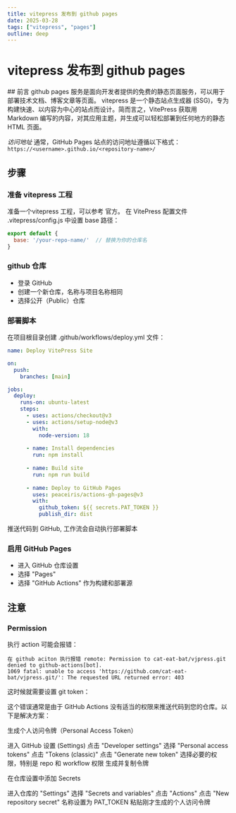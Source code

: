```yaml
---
title: vitepress 发布到 github pages
date: 2025-03-28
tags: ["vitepress", "pages"]
outline: deep
---
```


# vitepress 发布到 github pages

<PostMeta />
## 前言
github pages 服务是面向开发者提供的免费的静态页面服务，可以用于部署技术文档、博客文章等页面。
vitepress 是一个静态站点生成器 (SSG)，专为构建快速、以内容为中心的站点而设计。简而言之，VitePress 获取用 Markdown 编写的内容，对其应用主题，并生成可以轻松部署到任何地方的静态 HTML 页面。

*访问地址*
通常，GitHub Pages 站点的访问地址遵循以下格式：
`https://<username>.github.io/<repository-name>/`

## 步骤
### 准备 vitepress 工程

准备一个vitepress 工程，可以参考 官方。
在 VitePress 配置文件 .vitepress/config.js 中设置 base 路径：
```js
export default {
  base: '/your-repo-name/'  // 替换为你的仓库名
}
```

### github 仓库

- 登录 GitHub
- 创建一个新仓库，名称与项目名称相同
- 选择公开（Public）仓库
  
### 部署脚本
在项目根目录创建 .github/workflows/deploy.yml 文件：
```yaml
name: Deploy VitePress Site

on:
  push:
    branches: [main]

jobs:
  deploy:
    runs-on: ubuntu-latest
    steps:
      - uses: actions/checkout@v3
      - uses: actions/setup-node@v3
        with:
          node-version: 18
      
      - name: Install dependencies
        run: npm install
      
      - name: Build site
        run: npm run build
      
      - name: Deploy to GitHub Pages
        uses: peaceiris/actions-gh-pages@v3
        with:
          github_token: ${{ secrets.PAT_TOKEN }}
          publish_dir: dist
```

推送代码到 GitHub, 工作流会自动执行部署脚本

###  启用 GitHub Pages

- 进入 GitHub 仓库设置
- 选择 "Pages"
- 选择 "GitHub Actions" 作为构建和部署源
 
## 注意

### Permission

执行 action 可能会报错：
```
在 github aciton 执行报错 remote: Permission to cat-eat-bat/vjpress.git denied to github-actions[bot].
1069 fatal: unable to access 'https://github.com/cat-eat-bat/vjpress.git/': The requested URL returned error: 403
```
这时候就需要设置 git token：

这个错误通常是由于 GitHub Actions 没有适当的权限来推送代码到您的仓库。以下是解决方案：

生成个人访问令牌（Personal Access Token）


进入 GitHub 设置 (Settings)
点击 "Developer settings"
选择 "Personal access tokens"
点击 "Tokens (classic)"
点击 "Generate new token"
选择必要的权限，特别是 repo 和 workflow 权限
生成并复制令牌


在仓库设置中添加 Secrets


进入仓库的 "Settings"
选择 "Secrets and variables"
点击 "Actions"
点击 "New repository secret"
名称设置为 PAT_TOKEN
粘贴刚才生成的个人访问令牌


<PostNav />
